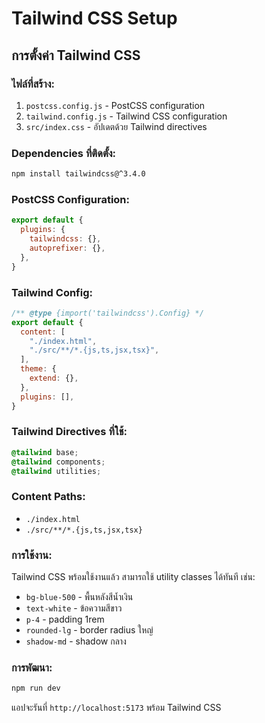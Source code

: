 # Tailwind CSS Setup

## การตั้งค่า Tailwind CSS

### ไฟล์ที่สร้าง:
1. `postcss.config.js` - PostCSS configuration
2. `tailwind.config.js` - Tailwind CSS configuration
3. `src/index.css` - อัปเดตด้วย Tailwind directives

### Dependencies ที่ติดตั้ง:
```bash
npm install tailwindcss@^3.4.0
```

### PostCSS Configuration:
```js
export default {
  plugins: {
    tailwindcss: {},
    autoprefixer: {},
  },
}
```

### Tailwind Config:
```js
/** @type {import('tailwindcss').Config} */
export default {
  content: [
    "./index.html",
    "./src/**/*.{js,ts,jsx,tsx}",
  ],
  theme: {
    extend: {},
  },
  plugins: [],
}
```

### Tailwind Directives ที่ใช้:
```css
@tailwind base;
@tailwind components;
@tailwind utilities;
```

### Content Paths:
- `./index.html`
- `./src/**/*.{js,ts,jsx,tsx}`

### การใช้งาน:
Tailwind CSS พร้อมใช้งานแล้ว สามารถใช้ utility classes ได้ทันที เช่น:
- `bg-blue-500` - พื้นหลังสีน้ำเงิน
- `text-white` - ข้อความสีขาว
- `p-4` - padding 1rem
- `rounded-lg` - border radius ใหญ่
- `shadow-md` - shadow กลาง

### การพัฒนา:
```bash
npm run dev
```

แอปจะรันที่ `http://localhost:5173` พร้อม Tailwind CSS
